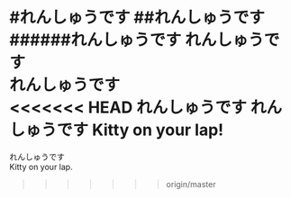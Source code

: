 #れんしゅうです
##れんしゅうです
######れんしゅうです
れんしゅうです  
れんしゅうです  
<<<<<<< HEAD
れんしゅうです
れんしゅうです
Kitty on your lap!
=======
れんしゅうです  
Kitty on your lap.
>>>>>>> origin/master
